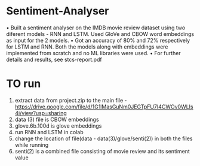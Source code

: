 # Sentiment-Analyser

• Built a sentiment analyser on the IMDB movie review dataset using two diferent models - RNN and LSTM. Used GloVe and CBOW word embeddings as input for the 2 models.
• Got an accuracy of 80% and 72% respectively for LSTM and RNN. Both the models along with embeddings were implemented from scratch and no ML libraries were used.
• For further details and results, see stcs-report.pdf

# TO run
1. extract data from project.zip to the main file - https://drive.google.com/file/d/1G1lMasGuNm0JEGTpFU7I4CWOv0WLIs4i/view?usp=sharing
2. data (3) file is CBOW embeddings
3. glove.6b.100d is glove embeddings
4. run RNN and LSTM in colab
5. change the location of file(data - data(3)/glove/senti(2)) in both the files while running
6. senti(2) is a combined file consisting of movie review and its sentiment value

